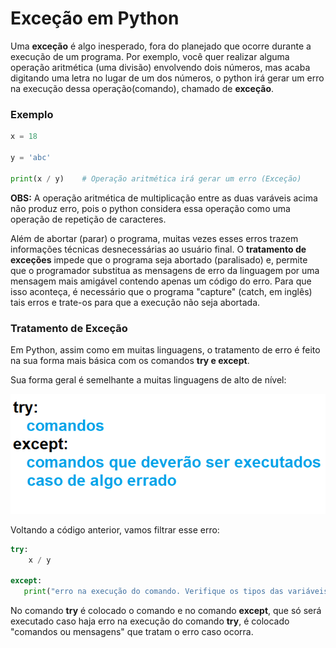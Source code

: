 # Exceção em Python

Uma **exceção** é algo inesperado, fora do planejado que ocorre durante a execução de um programa. Por exemplo, você quer realizar alguma operação aritmética (uma divisão) envolvendo dois números, 
mas acaba digitando uma letra no lugar de um dos números, o python irá gerar um erro na execução dessa operação(comando), chamado de **exceção**. 

### Exemplo
``` python runnable
x = 18

y = 'abc'

print(x / y)    # Operação aritmética irá gerar um erro (Exceção)

```
**OBS:** A operação aritmética de multiplicação entre as duas varáveis acima não produz erro, pois o python considera essa operação como uma operação de repetição de caracteres.

Além de abortar (parar) o programa, muitas vezes esses erros trazem informações técnicas desnecessárias ao usuário final. O **tratamento de exceções** impede que o programa seja abortado (paralisado) e,
permite que o programador substitua as mensagens de erro da linguagem por uma mensagem mais amigável contendo apenas um código do erro. 
Para que isso aconteça, é necessário que o programa "capture" (catch, em inglês) tais erros e trate-os para que a execução não seja abortada.

### Tratamento de Exceção

Em Python, assim como em muitas linguagens, o tratamento de erro é feito na sua forma mais básica com os comandos **try e except**.

Sua forma geral é semelhante a muitas linguagens de alto de nível:

![excecao](/imagens/try.png)

Voltando a código anterior, vamos filtrar esse erro:
``` python
try:
    x / y

except:    
   print("erro na execução do comando. Verifique os tipos das variáveis ou zero no denominador")

```
No comando **try** é colocado o comando e no comando **except**, que só será executado caso haja erro na execução do comando **try**, é colocado "comandos ou mensagens" que tratam o erro caso ocorra. 
